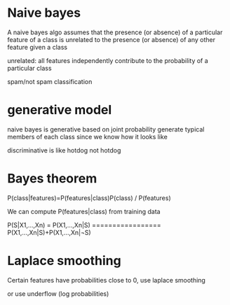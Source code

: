 # Naive bayes
A naive bayes algo assumes that the presence (or absence) of a particular feature of a class is unrelated to the presence (or absence) of any other feature given a class

unrelated: all features independently contribute to the probability of a particular class

spam/not spam classification

# generative model
naive bayes is generative based on joint probability 
generate typical members of each class since we know how it looks like

discriminative is like hotdog not hotdog

# Bayes theorem

P(class|features)=P(features|class)P(class)
					/ P(features)

We can compute P(features|class) from training data


P(S|X1,...,Xn) = P(X1,...,Xn|S)
                =================
             P(X1,...,Xn|S)+P(X1,...,Xn|¬S)


# Laplace smoothing
Certain features have probabilities close to 0, use laplace smoothing

or use underflow (log probabilities)




